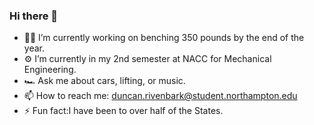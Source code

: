 ### Hi there 👋
- 🏋️‍♂️ I’m currently working on benching 350 pounds by the end of the year.
- ⚙️ I’m currently in my 2nd semester at NACC for Mechanical Engineering.
- 🏎️ Ask me about cars, lifting, or music.
- 📫 How to reach me: duncan.rivenbark@student.northampton.edu
- ⚡ Fun fact:I have been to over half of the States.
<!--
**duncanrivenbark/duncanrivenbark** is a ✨ _special_ ✨ repository because its `README.md` (this file) appears on your GitHub profile.

Here are some ideas to get you started:

- 🏋️‍♂️ I’m currently working on benching 350 pounds by the end of the year.
- ⚙️ I’m currently in my 2nd semester at NACC for Mechanical Engineering.
- 🏎️ Ask me about cars, lifting, or music.
- 📫 How to reach me: duncan.rivenbark@student.northampton.edu
- ⚡ Fun fact:I have been to over half of the States.
-->
